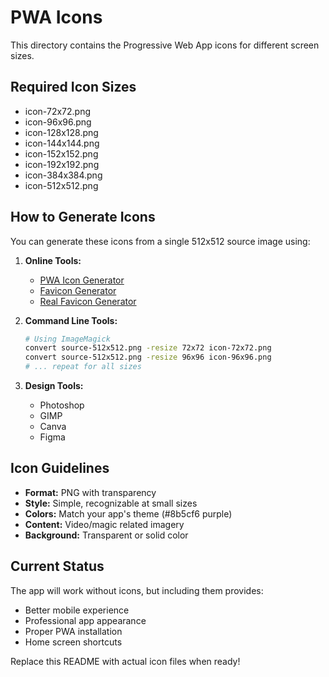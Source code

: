# PWA Icons

This directory contains the Progressive Web App icons for different screen sizes.

## Required Icon Sizes

- icon-72x72.png
- icon-96x96.png
- icon-128x128.png
- icon-144x144.png
- icon-152x152.png
- icon-192x192.png
- icon-384x384.png
- icon-512x512.png

## How to Generate Icons

You can generate these icons from a single 512x512 source image using:

1. **Online Tools:**
   - [PWA Icon Generator](https://www.pwabuilder.com/imageGenerator)
   - [Favicon Generator](https://favicon.io/favicon-generator/)
   - [Real Favicon Generator](https://realfavicongenerator.net/)

2. **Command Line Tools:**
   ```bash
   # Using ImageMagick
   convert source-512x512.png -resize 72x72 icon-72x72.png
   convert source-512x512.png -resize 96x96 icon-96x96.png
   # ... repeat for all sizes
   ```

3. **Design Tools:**
   - Photoshop
   - GIMP
   - Canva
   - Figma

## Icon Guidelines

- **Format:** PNG with transparency
- **Style:** Simple, recognizable at small sizes
- **Colors:** Match your app's theme (#8b5cf6 purple)
- **Content:** Video/magic related imagery
- **Background:** Transparent or solid color

## Current Status

The app will work without icons, but including them provides:
- Better mobile experience
- Professional app appearance
- Proper PWA installation
- Home screen shortcuts

Replace this README with actual icon files when ready!
